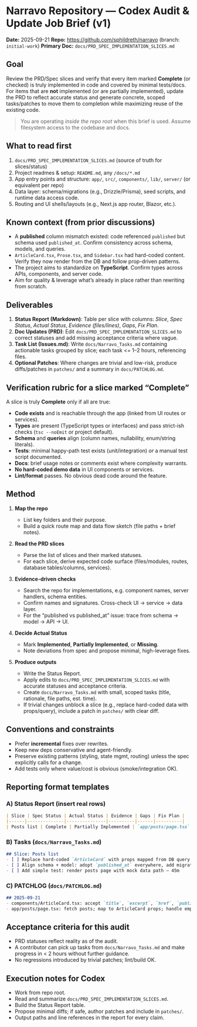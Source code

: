 # Narravo Repository — Codex Audit & Update Job Brief (v1)
**Date:** 2025-09-21
**Repo:** https://github.com/sphildreth/narravo (branch: `initial-work`)
**Primary Doc:** `docs/PRD_SPEC_IMPLEMENTATION_SLICES.md`

## Goal
Review the PRD/Spec slices and verify that every item marked **Complete** (or checked) is truly implemented in code and covered by minimal tests/docs. For items that are **not** implemented (or are partially implemented), update the PRD to reflect accurate status and generate concrete, scoped tasks/patches to move them to completion while maximizing reuse of the existing code.

> You are operating *inside the repo root* when this brief is used. Assume filesystem access to the codebase and docs.

## What to read first
1. `docs/PRD_SPEC_IMPLEMENTATION_SLICES.md` (source of truth for slices/status)
2. Project readmes & setup: `README.md`, any `/docs/*.md`
3. App entry points and structure: `app/`, `src/`, `components/`, `lib/`, `server/` (or equivalent per repo)
4. Data layer: schema/migrations (e.g., Drizzle/Prisma), seed scripts, and runtime data access code.
5. Routing and UI shells/layouts (e.g., Next.js app router, Blazor, etc.).

## Known context (from prior discussions)
- A **published** column mismatch existed: code referenced `published` but schema used `published_at`. Confirm consistency across schema, models, and queries.
- `ArticleCard.tsx`, `Prose.tsx`, and `Sidebar.tsx` had hard-coded content. Verify they now render from the DB and follow prop-driven patterns.
- The project aims to standardize on **TypeScript**. Confirm types across APIs, components, and server code.
- Aim for quality & leverage what’s already in place rather than rewriting from scratch.

## Deliverables
1. **Status Report (Markdown)**: Table per slice with columns: *Slice*, *Spec Status*, *Actual Status*, *Evidence (files/lines)*, *Gaps*, *Fix Plan*.
2. **Doc Updates (PRD)**: Edit `docs/PRD_SPEC_IMPLEMENTATION_SLICES.md` to correct statuses and add missing acceptance criteria where vague.
3. **Task List (Issues.md)**: Write `docs/Narravo_Tasks.md` containing actionable tasks grouped by slice; each task <= 1–2 hours, referencing files.
4. **Optional Patches**: Where changes are trivial and low-risk, produce diffs/patches in `patches/` and a summary in `docs/PATCHLOG.md`.

## Verification rubric for a slice marked “Complete”
A slice is truly **Complete** only if all are true:
- **Code exists** and is reachable through the app (linked from UI routes or services).
- **Types** are present (TypeScript types or interfaces) and pass strict-ish checks (`tsc --noEmit` or project default).
- **Schema** and **queries** align (column names, nullability, enum/string literals).
- **Tests**: minimal happy-path test exists (unit/integration) *or* a manual test script documented.
- **Docs**: brief usage notes or comments exist where complexity warrants.
- **No hard-coded demo data** in UI components or services.
- **Lint/format** passes. No obvious dead code around the feature.

## Method
1. **Map the repo**
   - List key folders and their purpose.
   - Build a quick route map and data flow sketch (file paths + brief notes).

2. **Read the PRD slices**
   - Parse the list of slices and their marked statuses.
   - For each slice, derive expected code surface (files/modules, routes, database tables/columns, services).

3. **Evidence-driven checks**
   - Search the repo for implementations, e.g. component names, server handlers, schema entities.
   - Confirm names and signatures. Cross-check UI → service → data layer.
   - For the “published vs published_at” issue: trace from schema → model → API → UI.

4. **Decide Actual Status**
   - Mark **Implemented**, **Partially Implemented**, or **Missing**.
   - Note deviations from spec and propose minimal, high-leverage fixes.

5. **Produce outputs**
   - Write the Status Report.
   - Apply edits to `docs/PRD_SPEC_IMPLEMENTATION_SLICES.md` with accurate statuses and acceptance criteria.
   - Create `docs/Narravo_Tasks.md` with small, scoped tasks (title, rationale, file paths, est. time).
   - If trivial changes unblock a slice (e.g., replace hard-coded data with props/query), include a patch in `patches/` with clear diff.

## Conventions and constraints
- Prefer **incremental** fixes over rewrites.
- Keep new deps conservative and agent-friendly.
- Preserve existing patterns (styling, state mgmt, routing) unless the spec explicitly calls for a change.
- Add tests only where value/cost is obvious (smoke/integration OK).

## Reporting format templates

### A) Status Report (insert real rows)
```md
| Slice | Spec Status | Actual Status | Evidence | Gaps | Fix Plan |
|------|--------------|---------------|----------|------|----------|
| Posts list | Complete | Partially Implemented | `app/posts/page.tsx` L45-82, `db/schema/posts.ts` L10-35 | `published_at` mismatch; hard-coded card | Rename column or map field; parameterize ArticleCard props; add query |
```

### B) Tasks (`docs/Narravo_Tasks.md`)
```md
## Slice: Posts list
- [ ] Replace hard-coded `ArticleCard` with props mapped from DB query (files: `components/ArticleCard.tsx`, `app/posts/page.tsx`) — 1h
- [ ] Align schema + model: adopt `published_at` everywhere, add migration if needed (files: `db/schema/*`, migrations) — 1h
- [ ] Add simple test: render posts page with mock data path — 45m
```

### C) PATCHLOG (`docs/PATCHLOG.md`)
```md
## 2025-09-21
- components/ArticleCard.tsx: accept `title`, `excerpt`, `href`, `publishedAt`; remove hard-coded markup.
- app/posts/page.tsx: fetch posts; map to ArticleCard props; handle empty state.
```

## Acceptance criteria for this audit
- PRD statuses reflect reality as of the audit.
- A contributor can pick up tasks from `docs/Narravo_Tasks.md` and make progress in < 2 hours without further guidance.
- No regressions introduced by trivial patches; lint/build OK.

## Execution notes for Codex
- Work from repo root.
- Read and summarize `docs/PRD_SPEC_IMPLEMENTATION_SLICES.md`.
- Build the Status Report table.
- Propose minimal diffs; if safe, author patches and include in `patches/`.
- Output paths and line references in the report for every claim.